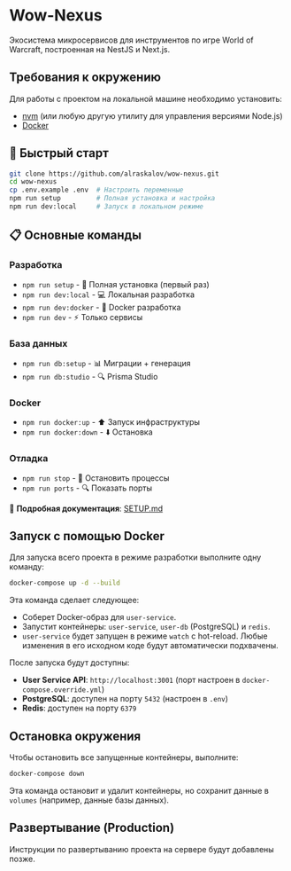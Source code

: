 # Wow-Nexus

Экосистема микросервисов для инструментов по игре World of Warcraft, построенная на NestJS и Next.js.

## Требования к окружению

Для работы с проектом на локальной машине необходимо установить:

- [nvm](https://github.com/coreybutler/nvm-windows) (или любую другую утилиту для управления версиями Node.js)
- [Docker](https://www.docker.com/products/docker-desktop/)

## 🚀 Быстрый старт

```bash
git clone https://github.com/alraskalov/wow-nexus.git
cd wow-nexus
cp .env.example .env  # Настроить переменные
npm run setup         # Полная установка и настройка
npm run dev:local     # Запуск в локальном режиме
```

## 📋 Основные команды

### Разработка

- `npm run setup` - 🚀 Полная установка (первый раз)
- `npm run dev:local` - 💻 Локальная разработка
- `npm run dev:docker` - 🐳 Docker разработка
- `npm run dev` - ⚡ Только сервисы

### База данных

- `npm run db:setup` - 📊 Миграции + генерация
- `npm run db:studio` - 🔍 Prisma Studio

### Docker

- `npm run docker:up` - ⬆️ Запуск инфраструктуры
- `npm run docker:down` - ⬇️ Остановка

### Отладка

- `npm run stop` - 🛑 Остановить процессы
- `npm run ports` - 🔍 Показать порты

📖 **Подробная документация**: [SETUP.md](./SETUP.md)

## Запуск с помощью Docker

Для запуска всего проекта в режиме разработки выполните одну команду:

```bash
docker-compose up -d --build
```

Эта команда сделает следующее:

- Соберет Docker-образ для `user-service`.
- Запустит контейнеры: `user-service`, `user-db` (PostgreSQL) и `redis`.
- `user-service` будет запущен в режиме `watch` с hot-reload. Любые изменения в его исходном коде будут автоматически подхвачены.

После запуска будут доступны:

- **User Service API**: `http://localhost:3001` (порт настроен в `docker-compose.override.yml`)
- **PostgreSQL**: доступен на порту `5432` (настроен в `.env`)
- **Redis**: доступен на порту `6379`

## Остановка окружения

Чтобы остановить все запущенные контейнеры, выполните:

```bash
docker-compose down
```

Эта команда остановит и удалит контейнеры, но сохранит данные в `volumes` (например, данные базы данных).

## Развертывание (Production)

Инструкции по развертыванию проекта на сервере будут добавлены позже.
